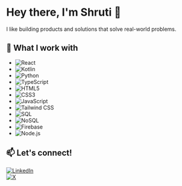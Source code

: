 # Hey there, I'm Shruti 👋  

I like building products and solutions that solve real-world problems.  

## 🚀 What I work with  

- ![React](https://img.shields.io/badge/React-20232A?style=flat&logo=react&logoColor=61DAFB)  
- ![Kotlin](https://img.shields.io/badge/Kotlin-0095D5?style=flat&logo=kotlin&logoColor=white)  
- ![Python](https://img.shields.io/badge/Python-3776AB?style=flat&logo=python&logoColor=white)  
- ![TypeScript](https://img.shields.io/badge/TypeScript-3178C6?style=flat&logo=typescript&logoColor=white)  
- ![HTML5](https://img.shields.io/badge/HTML5-E34F26?style=flat&logo=html5&logoColor=white)  
- ![CSS3](https://img.shields.io/badge/CSS3-1572B6?style=flat&logo=css3&logoColor=white)  
- ![JavaScript](https://img.shields.io/badge/JavaScript-F7DF1E?style=flat&logo=javascript&logoColor=black)  
- ![Tailwind CSS](https://img.shields.io/badge/Tailwind%20CSS-38B2AC?style=flat&logo=tailwind-css&logoColor=white)  
- ![SQL](https://img.shields.io/badge/SQL-4479A1?style=flat&logo=mysql&logoColor=white)  
- ![NoSQL](https://img.shields.io/badge/NoSQL-005571?style=flat&logo=mongodb&logoColor=white)  
- ![Firebase](https://img.shields.io/badge/Firebase-FFCA28?style=flat&logo=firebase&logoColor=black)  
- ![Node.js](https://img.shields.io/badge/Node.js-43853D?style=flat&logo=node.js&logoColor=white)  

## 📫 Let's connect!  

[![LinkedIn](https://img.shields.io/badge/LinkedIn-0A66C2?style=flat&logo=linkedin&logoColor=white)](https://linkedin.com/in/yourusername)  
[![X](https://img.shields.io/badge/X-000000?style=flat&logo=x&logoColor=white)](https://x.com/yourusername)  
